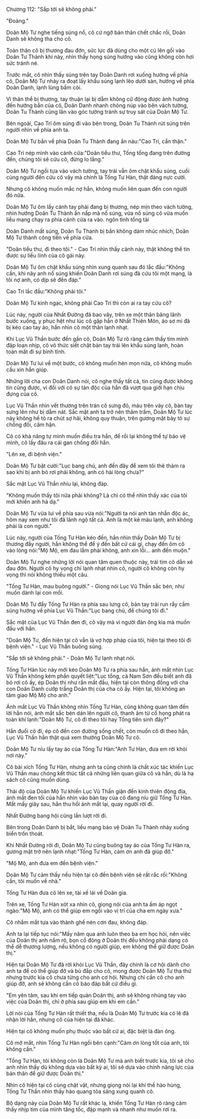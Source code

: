 




Chương 112: "Sắp tới sẽ không phải."


"Đoàng."

Doãn Mộ Tư nghe tiếng súng nổ, cô cứ ngỡ bản thân chết chắc rồi, Doãn Danh sẽ không tha cho cô.

Toàn thân cô bị thương đau đớn, sức lực đã dùng cho một cú lên gối vào Doãn Tư Thành khi này, nhìn thấy họng súng hướng vào cũng không còn hơi sức tránh né.

Trước mắt, cô nhìn thấy súng trên tay Doãn Danh rơi xuống hướng về phía cô, Doãn Mộ Tư nhảy ra đoạt lấy khẩu súng lạnh lẽo dưới sàn, hướng về phía Doãn Danh, lạnh lùng bấm còi.

Vì thân thể bị thương, tay thuận lại bị dẫm không cử động được ảnh hưởng đến hướng bắn của cô, Doãn Danh nhanh chóng núp vào bên vách tường, Doãn Tu Thành cũng lăn vào góc tường tránh sự truy sát của Doãn Mộ Tư.

Bên ngoài, Cao Trí ôm súng đi vào bên trong, Doãn Tu Thành rút súng trên người nhìn về phía anh ta.

Doãn Mộ Tư bắn về phía Doãn Tu Thành đang ẩn náu:"Cao Trí, cẩn thận."

Cao Trí nép mình vào cánh cửa:"Doãn tiểu thư, Tống tổng đang trên đường đến, chúng tôi sẽ cứu cô, đừng lo lắng."

Doãn Mộ Tư ngồi tựa vào vách tường, tay trái vẫn ôm chặt khẩu súng, cuối cùng người đến cứu cô vậy mà chính là Tống Tư Hàn, thật đáng nực cười.

Nhưng cô không muốn mắc nợ hắn, không muốn liên quan đến con người đó nữa.

Doãn Mộ Tư ôm lấy cánh tay phải đang bị thương, nép mịn theo vách tường, nhìn hướng Doãn Tu Thành ẩn nấp mà nổ súng, vừa nổ súng cô vừa muốn liều mạng chạy ra phía cánh cửa ra vào. ngôn tình tổng tài

Doãn Danh mất súng, Doãn Tu Thanh bị bắn không dám nhúc nhích, Doãn Mộ Tư thành công tiến về phía cửa.

"Doãn tiểu thư, đi theo tôi." - Cao Trí nhìn thấy cảnh này, thật không thể tin được sự liều lĩnh của cô gái này.

Doãn Mộ Tư ôm chặt khẩu súng nhìn xung quanh sau đó lắc đầu:"Không cần, khi nãy anh nổ súng khiến Doãn Danh rơi súng đã cứu tôi một mạng, là tôi nợ anh, có dịp sẽ đền đáp."

Cao Trí lắc đầu:"Không phải tôi."

Doãn Mộ Tư kinh ngạc, không phải Cao Trí thì còn ai ra tay cứu cô?

Lúc này, người của Nhất Đường đã bao vây, trên xe một thân băng lãnh bước xuống, y phục hệt như lúc cô gặp hắn ở Nhất Thiên Môn, áo sơ mi đã bị kéo cao tay áo, hắn nhìn cô một thân lạnh nhạt.

Khi Lục Vũ Thần bước đến gần cô, Doãn Mộ Tư rõ ràng cảm thấy tim mình đập loạn nhịp, cô vô thức siết chặt bàn tay trái lên khẩu súng lạnh, hoàn toàn mất đi sự bình tĩnh.

Doãn Mộ Tư lui về một bước, cô không muốn hèn mọn nữa, cô không muốn cầu xin hắn giúp.

Những lời cha con Doãn Danh nói, cô nghe thấy tất cả, tin cũng được không tin cũng được, vì đối với cô sự tàn độc của hắn đã vượt qua giới hạn chịu đựng của cô.

Lục Vũ Thần nhìn vết thương trên trán cô sưng đỏ, máu trên váy cô, bàn tay sưng lên như bị dẫm nát. Sắc mặt anh ta trở nên thâm trầm, Doãn Mộ Tư lúc này không hề tỏ ra chút sợ hãi, không quy thuận, trên gương mặt bày tỏ sự chống đối, căm hận.

Cô có khả năng tự mình muốn điều tra hắn, để rồi lại không thể tự bảo vệ mình, cô lấy đâu ra cái gan chống đối hắn.

"Lên xe, đi bệnh viện."

Doãn Mộ Tư bật cười:"Lục bang chủ, anh đến đây để xem tôi thê thảm ra sao khi bị anh bỏ rơi phải không, anh có hài lòng chưa?"

Sắc mặt Lục Vũ Thần nhíu lại, không đáp.

"Không muốn thấy tôi nữa phải không? Là chỉ có thể nhìn thấy xác của tôi mới khiến anh hả dạ."

Doãn Mộ Tư vừa lui về phía sau vừa nói:"Người ta nói anh tàn nhẫn độc ác, hôm nay xem như tôi đã lãnh ngộ tất cả. Anh là một kẻ máu lạnh, anh không phải là con người."

Lúc này, người của Tống Tư Hàn kéo đến, hắn nhìn thấy Doãn Mộ Tư bị thương đầy người, hắn không thể để ý đến bất cứ cái gì, chạy đến ôm cô vào lòng nói:"Mộ Mộ, em đau lắm phải không, anh xin lỗi… anh đến muộn."

Doãn Mộ Tư nghe những lời nói quan tâm quen thuộc này, trái tim cô dằn xé đau đớn. Người cô hy vọng chỉ lạnh nhạt nhìn cô, người cô không còn hy vọng thì nói không thiếu một câu.

"Tống Tư Hàn, mau buông người." - Giọng nói Lục Vũ Thần sắc bén, như muốn dành lại con mồi.

Doãn Mộ Tư đẩy Tống Tư Hàn ra phía sau lưng cô, bàn tay trái run rẩy cầm súng hướng về phía Lục Vũ Thần:"Lục bang chủ, để chúng tôi đi."

Sắc mặt của Lục Vũ Thần đen đi, cô vậy mà vì người đàn ông kia mà muốn đấu với hắn.

"Doãn Mộ Tư, đến hiện tại cô vẫn là vợ hợp pháp của tôi, hiện tại theo tôi đi bệnh viện." - Lục Vũ Thần buông súng.

"Sắp tới sẽ không phải." - Doãn Mộ Tư lạnh nhạt nói.

Tống Tư Hàn lúc này mới kéo Doãn Mộ Tư ra phía sau hắn, ánh mắt nhìn Lục Vũ Thần không kém phần quyết liệt:"Lục tổng, cả Nam Sơn đều biết anh đã bỏ rơi cô ấy, ép Doãn thị như rắn mất đầu, hiện tại còn thông đồng với cha con Doãn Danh cướp trắng Doãn thị của cha cô ấy. Hiện tại, tôi không an tâm giao Mộ Mộ cho anh."

Ánh mắt Lục Vũ Thần không nhìn Tống Tư Hàn, cũng không quan tâm đến lời hắn nói, ánh mắt sắc bén dán lên người cô, thanh âm từ cổ họng phát ra toàn khí lạnh:"Doãn Mộ Tư, cô đi theo tôi hay Tống tiên sinh đây?"

Hắn đuổi cô đi, ép cô đến con đường sống chết, còn muốn cô đi theo hắn, Lục Vũ Thần hắn thật quá xem thường Doãn Mộ Tư cô.

Doãn Mộ Tư níu lấy tay áo của Tống Tư Hàn:"Anh Tư Hàn, đưa em rời khỏi nơi này."

Cô bài xích Tống Tư Hàn, nhưng anh ta cũng chính là chất xúc tác khiến Lục Vũ Thần mau chóng kết thúc tất cả những liên quan giữa cô và hắn, dù là hạ sách cô cũng muốn dùng.

Thái độ của Doãn Mộ Tư khiến Lục Vũ Thần giận đến kinh thiên động địa, ánh mắt đen tối của hắn nhìn vào bàn tay của cô đang níu giữ Tống Tư Hàn. Mất mấy giây sau, hắn thu hồi ánh mắt lại, quay người rời đi.

Nhất Đường bang hội cũng lần lượt rời đi.

Bên trong Doãn Danh bị bắt, liều mạng bảo vệ Doãn Tu Thành nhảy xuống biển trốn thoát.

Khi Nhất Đường rời đi, Doãn Mộ Tư cũng buông tay áo của Tống Tư Hàn ra, gương mặt trở nên lạnh nhạt:"Tống Tư Hàn, cảm ơn anh đã giúp đỡ."

"Mộ Mộ, anh đưa em đến bệnh viện."

Doãn Mộ Tư cảm thấy nếu hiện tại cô đến bệnh viện sẽ rất rắc rối:"Không cần, tôi muốn về nhà."

Tống Tư Hàn đưa cô lên xe, tài xế lái về Doãn gia.

Trên xe, Tống Tư Hàn xót xa nhìn cô, giọng nói của anh ta ấm áp ngọt ngào:"Mộ Mộ, anh có thể giúp em ngồi vào vị trí của cha em ngày xưa."

Cô nhắm mắt tựa vào thành ghế nén cơn đau, không đáp.

Anh ta lại tiếp tục nói:"Mấy năm qua anh luôn theo ba em học hỏi, nên việc của Doãn thị anh nắm rõ, bọn cổ đông ở Doãn thị đều không phải dạng có thể dễ thương lượng, nếu không có người giúp, em không thể giữ được Doãn thị."

Hiện tại Doãn Mộ Tư đã rời khỏi Lục Vũ Thần, đây chính là cơ hội dành cho anh ta để có thể giúp đỡ và bù đắp cho cô, mong được Doãn Mộ Tư tha thứ nhưng trước kia cô chưa từng cho anh cơ hội. Nhưng chỉ cần cô cho anh giúp đỡ, anh sẽ không cần cô báo đáp bất cứ điều gì.

"Em yên tâm, sau khi em tiếp quản Doãn thị, anh sẽ không nhúng tay vào việc của Doãn thị, chỉ ở phía sau giúp em khi em cần."

Lời nói của Tống Tư Hàn rất thiết tha, nếu là Doãn Mộ Tư trước kia có lẽ đã nhận lời hắn, nhưng cô của hiện tại đã khác.

Hiện tại cô không muốn phụ thuộc vào bất cứ ai, đặc biệt là đàn ông.

Cô mở mắt, nhìn Tống Tư Hàn ngồi bên cạnh:"Cảm ơn lòng tốt của anh, tôi không cần."

"Tống Tư Hàn, tôi không còn là Doãn Mộ Tư mà anh biết trước kia, tôi sẽ cho anh nhìn thấy dù không dựa vào bất kỳ ai, tôi sẽ dựa vào chính năng lực của bản thân để giữ được Doãn thị."

Nhìn cô hiện tại cô cùng chật vật, nhưng giọng nói lại khí thế hào hùng, Tống Tư Thần nhìn thấy hào quang tỏa sáng xung quanh cô.

Bộ dạng này của Doãn Mộ Tư rất khác lạ, khiến Tống Tư Hàn rõ ràng cảm thấy nhịp tim của mình tăng tốc, đập mạnh và nhanh như muốn rơi ra.




